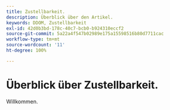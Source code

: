 ```yaml
---
title: Zustellbarkeit.
description: Überblick über den Artikel.
keywords: DDOM, Zustellbarkeit
exl-id: 42d0b3bd-178c-40c7-bcb0-b924310eccf2
source-git-commit: 5a22a4f547b02989e175a15598516b80d7711cac
workflow-type: tm+mt
source-wordcount: '11'
ht-degree: 100%

---
```


# Überblick über Zustellbarkeit.

Willkommen.

<!--
This is the landing page of the user guide. It should be the first list item in the TOC.md file.

See other user landing pages to get ideas.
-->
